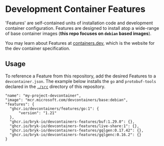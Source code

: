 # Development Container Features

'Features' are self-contained units of installation code and development
container configuration. Features are designed to install atop a wide-range
of base container images (**this repo focuses on `debian` based images**).

You may learn about Features at [containers.dev](https://containers.dev/implementors/features/), which is the website for the dev container specification.

## Usage

To reference a Feature from this repository, add the desired Features to
a `devcontainer.json`. The example below installs the `go` and `protobuf-tools`
declared in the [`./src`](./src) directory of this repository.

```jsonc
"name": "my-project-devcontainer",
"image": "mcr.microsoft.com/devcontainers/base:debian",
"features": {
  "ghcr.io/devcontainers/features/go:1": {
      "version": "1.21"
  },
  "ghcr.io/bryk-io/devcontainers-features/buf:1.29.0": {},
  "ghcr.io/bryk-io/devcontainers-features/live-share:1": {},
  "ghcr.io/bryk-io/devcontainers-features/gqlgen:0.17.42": {},
  "ghcr.io/bryk-io/devcontainers-features/gqlgenc:0.16.2": {}
}
```

